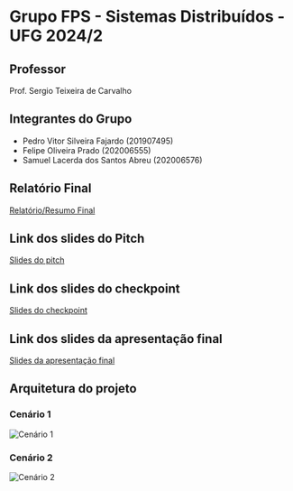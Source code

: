 # Grupo FPS - Sistemas Distribuídos - UFG 2024/2

## Professor

Prof. Sergio Teixeira de Carvalho

## Integrantes do Grupo

- Pedro Vitor Silveira Fajardo (201907495)
- Felipe Oliveira Prado (202006555)
- Samuel Lacerda dos Santos Abreu (202006576)

## Relatório Final

[Relatório/Resumo Final](https://docs.google.com/document/d/11-hiR4Lw4SAZxhYvcPuxi1mSy3GNbqJqOTIXXXndJto/edit?tab=t.0#heading=h.imjy48kour6p)

## Link dos slides do Pitch

[Slides do pitch](https://www.canva.com/design/DAGRsqrEtC8/Yl_FvefgQj5hck8IdvdO1A/edit)

## Link dos slides do checkpoint

[Slides do checkpoint](https://www.canva.com/design/DAGV7tlNgyM/9lvHbVy6MotVwKyizG-qPw/edit)

## Link dos slides da apresentação final

[Slides da apresentação final](https://www.canva.com/design/DAGZGbctVss/kRH2W2e1zjErv9ZC8sEqZA/edit)

## Arquitetura do projeto

### Cenário 1

![Cenário 1](https://omni-pub-bkt.s3.amazonaws.com/omni-tasks/upload_manual/88320210-5984-4752-8533-52bf0da7bb21.jpg)

### Cenário 2

![Cenário 2](https://omni-pub-bkt.s3.amazonaws.com/omni-tasks/upload_manual/62baa45b-38ba-4669-917b-cdd24279b69b.jpg)
